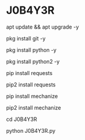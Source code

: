 # J0B4Y3R

apt update && apt upgrade -y

pkg install git -y

pkg install python -y

pkg install python2 -y

pip install requests

pip2 install requests

pip install mechanize

pip2 install mechanize

cd J0B4Y3R

python J0B4Y3R.py

